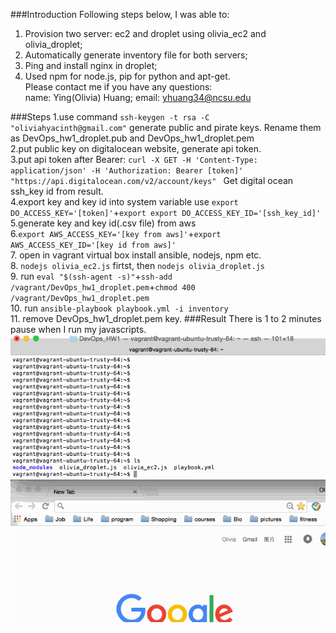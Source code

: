 ###Introduction
Following steps below, I was able to:   
1. Provision two server: ec2 and droplet using olivia_ec2 and olivia_droplet;    
2. Automatically generate inventory file for both servers;   
3. Ping and install nginx in droplet;   
4. Used npm for node.js, pip for python and apt-get.    
Please contact me if you have any questions:    
name: Ying(Olivia) Huang;
email: yhuang34@ncsu.edu

###Steps
1.use command `ssh-keygen -t rsa -C "oliviahyacinth@gmail.com"` generate public and pirate keys. Rename them as
DevOps_hw1_droplet.pub and DevOps_hw1_droplet.pem  
2.put public key on digitalocean website, generate api token.  
3.put api token after Bearer:
`curl -X GET -H 'Content-Type: application/json' -H 'Authorization: Bearer [token]' "https://api.digitalocean.com/v2/account/keys" `
Get digital ocean ssh_key id from result.   
4.export key and key id into system variable
use `export DO_ACCESS_KEY='[token]'`+`export export DO_ACCESS_KEY_ID='[ssh_key_id]'` 
5.generate key and key id(.csv file) from aws  
6.`export AWS_ACCESS_KEY='[key from aws]'`+`export AWS_ACCESS_KEY_ID='[key id from aws]'`       
7.  open in vagrant virtual box install ansible, nodejs, npm etc.    
8.  `nodejs olivia_ec2.js` firtst, then `nodejs olivia_droplet.js`   
9.  run `eval "$(ssh-agent -s)"`+`ssh-add /vagrant/DevOps_hw1_droplet.pem`+`chmod 400 /vagrant/DevOps_hw1_droplet.pem`    
10.  run `ansible-playbook playbook.yml -i inventory`    
11.  remove DevOps_hw1_droplet.pem key.
###Result
There is 1 to 2 minutes pause when I run my javascripts.
![Result](result.gif)

